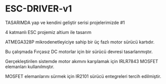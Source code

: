 # ESC-DRIVER-v1
TASARIMDA yap ve kendini geliştir serisi projelerimizde #1

4 katmanlı ESC projemiz altium ile tasarım

ATMEGA328P mikrodenetleyiciye sahip bir üç fazlı motor sürücü kartıdır.

Bu çalışmada Fırçasız DC motorlar için bir sürücü devresi tasarlanmıştır.

Gerçekleştirilen sistemde motor akımını karşılamak için IRLR7843 MOSFET elemanları kullanılmıştır.

MOSFET elemanlarını sürmek için IR2101 sürücü entegreleri tercih edilmiştir.
